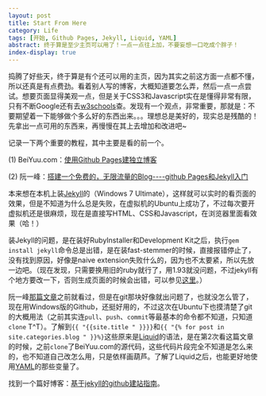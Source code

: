 ```yaml
---
layout: post
title: Start From Here
category: Life
tags: [开始, Github Pages, Jekyll, Liquid, YAML]
abstract: 终于算是至少主页可以用了！一点一点往上加，不要妄想一口吃成个胖子！
index-display: true
---
```


捣腾了好些天，终于算是有个还可以用的主页，因为其实之前这方面一点都不懂，所以还真是有点费劲。看着别人写的博客，大概知道要怎么弄，然后一点一点尝试。想要页面显得美观一点，但是关于<span class="text-en">CSS3</span>和<span class="text-en">Javascript</span>实在是懂得非常有限，只有不断<span class="text-en">Google</span>还有去[w3schools](http://www.w3schools.com/ "w3schools.com")查。发现有一个观点，非常重要，那就是：不要期望着一下能够做个多么好的东西出来。。。理想总是美好的，现实总是残酷的！先拿出一点可用的东西来，再慢慢在其上去增加和改进吧~

记录一下两个重要的教程，其中主要是看的前一个。

(1) BeiYuu.com：[使用Github Pages建独立博客][1]

(2) 阮一峰：[搭建一个免费的，无限流量的Blog----github Pages和Jekyll入门][2]

本来想在本机上装[Jekyll][3]的（<span class="text-en">Windows 7 Ultimate</span>），这样就可以实时的看页面的效果，但是不知道为什么总是失败，在虚拟机的<span class="text-en">Ubuntu</span>上成功了，不过每次要开虚拟机还是很麻烦，现在是直接写<span class="text-en">HTML</span>、<span class="text-en">CSS</span>和<span class="text-en">Javascript</span>，在浏览器里面看效果（哈！）

装Jekyll的问题，是在装好<span class="text-en">RubyInstaller</span>和<span class="text-en">Development Kit</span>之后，执行`gem install jekyll`命令总是出错，是在装<span class="text-en">fast-stemmer</span>的时候，直接报错停止了，没有找到原因，好像是<span class="text-en">naive extension</span>失败什么的，因为也不太要紧，所以先放一边吧。（现在发现，只需要换用旧的<span class="text-en">ruby</span>就行了，用<span class="text-en">1.93</span>就没问题，不过<span class="text-en">jekyll</span>有个地方要改一下，否则生成页面的时候会出错，可以参见[这里](http://www.duzengqiang.com/blog/post/979.html "杜增强.COM - Jekyll在Windows7下面中文编码问题解决方案")。）

阮一峰[那篇文章][2]之前就看过，但是在<span class="text-en">git</span>那块好像就出问题了，也就没怎么管了，现在用<span class="text-en">Windows</span>版的<span class="text-en">Github</span>，还挺好用的，不过这次在<span class="text-en">Ubuntu</span>下也摸清楚了<span class="text-en">git</span>的大概用法（之前其实连`pull`、`push`、`commit`等最基本的命令都不知道，只知道`clone` T\^T）。了解到`{{ "{{site.title " }}}}`和`{{ "{% for post in site.categories.blog " }}%}`这些原来是[Liquid][4]的语法，是在第2次看这篇文章的时候，之前`clone`了BeiYuu.com的源代码，这些代码片段完全不知道是怎么来的，也不知道自己改怎么用，只是依样画葫芦。了解了<span class="text-en">Liquid</span>之后，也能更好地使用[YAML][5]的那些变量了。

找到一个篇好博客：[基于jekyll的github建站指南][6]。

[1]: http://beiyuu.com/github-pages/ "使用Github Pages建独立博客"
[2]: http://www.ruanyifeng.com/blog/2012/08/blogging_with_jekyll.html "搭建一个免费的，无限流量的Blog----github Pages和Jekyll入门"
[3]: https://github.com/mojombo/jekyll/wiki "Jekyll Wiki"
[4]: https://github.com/shopify/liquid/wiki "Liquid Wiki"
[5]: https://github.com/mojombo/jekyll/wiki/YAML-Front-Matter "Jekyll Wiki - YAML Front Matter"
[6]: http://zoomq.qiniudn.com/ZQScrapBook/ZqFLOSS/data/20121214180944/index.html "基于jekyll的github建站指南"
